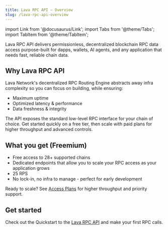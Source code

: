 ```yaml
---
title: Lava RPC API — Overview
slug: /lava-rpc-api-overview
---
```


import Link from '@docusaurus/Link';
import Tabs from '@theme/Tabs';
import TabItem from '@theme/TabItem';

Lava RPC API delivers permissionless, decentralized blockchain RPC data access purpose-built for dapps, wallets, AI agents, and any application that needs fast, reliable chain data.

## Why Lava RPC API

Lava Network's decentralized RPC Routing Engine abstracts away infra complexity so you can focus on building, while ensuring:

- Maximum uptime 
- Optimized latency & performance 
- Data freshness & integrity

The API exposes the standard low-level RPC interface for your chain of choice. Get started quickly on a free tier, then scale with paid plans for higher throughput and advanced controls.

## What you get (Freemium)

- Free access to 28+ supported chains  
- Dedicated endpoints that allow you to scale your RPC access as your application grows
- 25 RPS
- No lock-in, no infra to manage - perfect for early development

Ready to scale? See [Access Plans](rpc-access-plans.md) for higher throughput and priority support.


## Get started

Check out the Quickstart to the [Lava RPC API](quickstart.md) and make your first RPC calls.